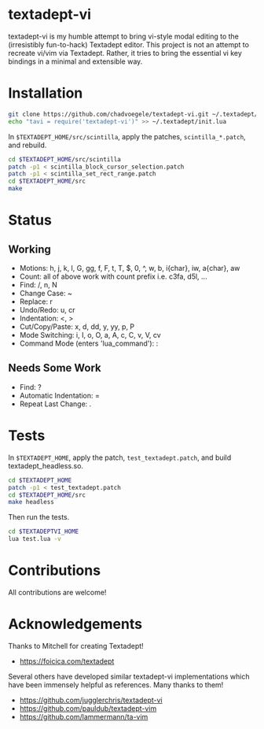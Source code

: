 # textadept-vi
textadept-vi is my humble attempt to bring vi-style modal editing to the (irresistibly fun-to-hack) Textadept editor. This project is not an attempt to recreate vi/vim via Textadept. Rather, it tries to bring the essential vi key bindings in a minimal and extensible way.

# Installation
```bash
git clone https://github.com/chadvoegele/textadept-vi.git ~/.textadept/modules/textadept-vi
echo "tavi = require('textadept-vi')" >> ~/.textadept/init.lua
```

In `$TEXTADEPT_HOME/src/scintilla`, apply the patches, `scintilla_*.patch`, and rebuild.
```bash
cd $TEXTADEPT_HOME/src/scintilla
patch -p1 < scintilla_block_cursor_selection.patch
patch -p1 < scintilla_set_rect_range.patch
cd $TEXTADEPT_HOME/src
make
```

# Status
## Working
* Motions: h, j, k, l, G, gg, f, F, t, T, $, 0, ^, w, b, i{char}, iw, a{char}, aw
* Count: all of above work with count prefix i.e. c3fa, d5l, ...
* Find: /, n, N
* Change Case: ~
* Replace: r
* Undo/Redo: u, cr
* Indentation: <, >
* Cut/Copy/Paste: x, d, dd,  y, yy, p, P
* Mode Switching: i, I, o, O, a, A, c, C, v, V, cv
* Command Mode (enters 'lua_command'): :

## Needs Some Work
* Find: ?
* Automatic Indentation: =
* Repeat Last Change: .

# Tests
In `$TEXTADEPT_HOME`, apply the patch, `test_textadept.patch`, and build textadept_headless.so.
```bash
cd $TEXTADEPT_HOME
patch -p1 < test_textadept.patch
cd $TEXTADEPT_HOME/src
make headless
```

Then run the tests.
```bash
cd $TEXTADEPTVI_HOME
lua test.lua -v
```

# Contributions
All contributions are welcome!

# Acknowledgements
Thanks to Mitchell for creating Textadept!
* https://foicica.com/textadept

Several others have developed similar textadept-vi implementations which have been immensely helpful as references. Many thanks to them!
* https://github.com/jugglerchris/textadept-vi
* https://github.com/pauldub/textadept-vim
* https://github.com/lammermann/ta-vim
